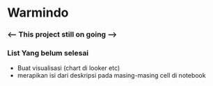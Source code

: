 # Warmindo

### <-- This project still on going -->

### List Yang belum selesai
- Buat visualisasi (chart di looker etc)
- merapikan isi dari deskripsi pada masing-masing cell di notebook

